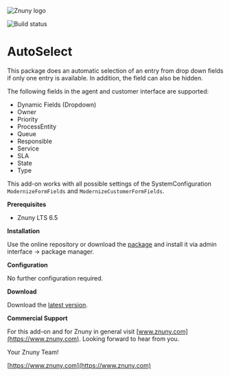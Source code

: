 ![Znuny logo](https://www.znuny.com/assets/images/logo_small.png)

![Build status](https://badge.proxy.znuny.com/Znuny4OTRS-AutoSelect/rel-6_5)

AutoSelect
=================

This package does an automatic selection of an entry from drop down fields if only one entry is available. In addition, the field can also be hidden.

The following fields in the agent and customer interface are supported:

 - Dynamic Fields (Dropdown)
 - Owner
 - Priority
 - ProcessEntity
 - Queue
 - Responsible
 - Service
 - SLA
 - State
 - Type

This add-on works with all possible settings of the SystemConfiguration `ModernizeFormFields` and `ModernizeCustomerFormFields`.

**Prerequisites**

- Znuny LTS 6.5

**Installation**

Use the online repository or download the [package](https://addons.znuny.com/api/addon_repos/public/2751/latest) and install it via admin interface -> package manager.

**Configuration**

No further configuration required.

**Download**

Download the [latest version](https://addons.znuny.com/api/addon_repos/public/2751/latest).

**Commercial Support**

For this add-on and for Znuny in general visit [www.znuny.com](https://www.znuny.com). Looking forward to hear from you.


Your Znuny Team!

[https://www.znuny.com](https://www.znuny.com)
